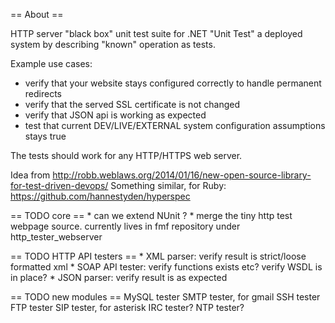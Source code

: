 ﻿== About ==

HTTP server "black box" unit test suite for .NET
"Unit Test" a deployed system by describing "known" operation
as tests.

Example use cases:
* verify that your website stays configured correctly to handle permanent redirects
* verify that the served SSL certificate is not changed
* verify that JSON api is working as expected
* test that current DEV/LIVE/EXTERNAL system configuration assumptions stays true

The tests should work for any HTTP/HTTPS web server.


    
Idea from http://robb.weblaws.org/2014/01/16/new-open-source-library-for-test-driven-devops/
Something similar, for Ruby: https://github.com/hannestyden/hyperspec


== TODO core ==
    * can we extend NUnit ?
    * merge the tiny http test webpage source. currently lives in fmf repository under http_tester_webserver

== TODO HTTP API testers ==
    * XML parser: verify result is strict/loose formatted xml
    * SOAP API tester: verify functions exists etc? verify WSDL is in place?
    * JSON parser: verify result is as expected

== TODO new modules ==
    MySQL tester
	SMTP tester, for gmail
	SSH tester
	FTP tester
	SIP tester, for asterisk
	IRC tester?
	NTP tester?